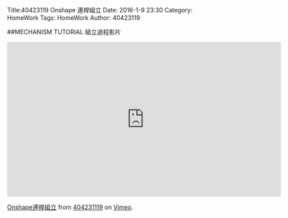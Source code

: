 Title:40423119 Onshape 連桿組立
Date: 2016-1-9 23:30
Category: HomeWork
Tags: HomeWork
Author: 40423119

<!-- PELICAN_END_SUMMARY -->
##MECHANISM TUTORIAL 
組立過程影片

<iframe src="https://player.vimeo.com/video/198690908" width="640" height="361" frameborder="0" webkitallowfullscreen mozallowfullscreen allowfullscreen></iframe>
<p><a href="https://vimeo.com/198690908">Onshape連桿組立</a> from <a href="https://vimeo.com/user45127671">404231119</a> on <a href="https://vimeo.com">Vimeo</a>.</p>